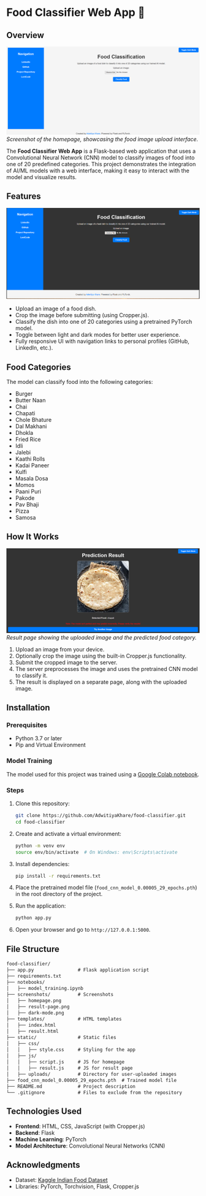 # Food Classifier Web App 🍴

## Overview
![Homepage Screenshot](screenshots/homepage.png)
*Screenshot of the homepage, showcasing the food image upload interface.*

The **Food Classifier Web App** is a Flask-based web application that uses a Convolutional Neural Network (CNN) model to classify images of food into one of 20 predefined categories. This project demonstrates the integration of AI/ML models with a web interface, making it easy to interact with the model and visualize results.

## Features
![Dark Mode Screenshot](screenshots/dark-mode.png)
- Upload an image of a food dish.
- Crop the image before submitting (using Cropper.js).
- Classify the dish into one of 20 categories using a pretrained PyTorch model.
- Toggle between light and dark modes for better user experience.
- Fully responsive UI with navigation links to personal profiles (GitHub, LinkedIn, etc.).

## Food Categories
The model can classify food into the following categories:
- Burger
- Butter Naan
- Chai
- Chapati
- Chole Bhature
- Dal Makhani
- Dhokla
- Fried Rice
- Idli
- Jalebi
- Kaathi Rolls
- Kadai Paneer
- Kulfi
- Masala Dosa
- Momos
- Paani Puri
- Pakode
- Pav Bhaji
- Pizza
- Samosa

## How It Works
![Result Page Screenshot](screenshots/result-page.png)
*Result page showing the uploaded image and the predicted food category.*

1. Upload an image from your device.
2. Optionally crop the image using the built-in Cropper.js functionality.
3. Submit the cropped image to the server.
4. The server preprocesses the image and uses the pretrained CNN model to classify it.
5. The result is displayed on a separate page, along with the uploaded image.

## Installation

### Prerequisites
- Python 3.7 or later
- Pip and Virtual Environment

### Model Training
The model used for this project was trained using a [Google Colab notebook](notebooks/model_training.ipynb). 

### Steps
1. Clone this repository:
   ```bash
   git clone https://github.com/AdwitiyaKhare/food-classifier.git
   cd food-classifier
   ```

2. Create and activate a virtual environment:
   ```bash
   python -m venv env
   source env/bin/activate  # On Windows: env\Scripts\activate
   ```

3. Install dependencies:
   ```bash
   pip install -r requirements.txt
   ```

4. Place the pretrained model file (`food_cnn_model_0.00005_29_epochs.pth`) in the root directory of the project.

5. Run the application:
   ```bash
   python app.py
   ```

6. Open your browser and go to `http://127.0.0.1:5000`.

## File Structure
```
food-classifier/
├── app.py                # Flask application script
├── requirements.txt
├── notebooks/
│   ├── model_training.ipynb
├── screenshots/          # Screenshots
│   ├── homepage.png
│   ├── result-page.png
│   ├── dark-mode.png
├── templates/            # HTML templates
│   ├── index.html
│   ├── result.html
├── static/               # Static files
│   ├── css/
│   │   ├── style.css     # Styling for the app
│   ├── js/
│   │   ├── script.js     # JS for homepage
│   │   ├── result.js     # JS for result page
│   ├── uploads/          # Directory for user-uploaded images
├── food_cnn_model_0.00005_29_epochs.pth  # Trained model file
├── README.md             # Project description
└── .gitignore            # Files to exclude from the repository
```

## Technologies Used
- **Frontend**: HTML, CSS, JavaScript (with Cropper.js)
- **Backend**: Flask
- **Machine Learning**: PyTorch
- **Model Architecture**: Convolutional Neural Networks (CNN)

## Acknowledgments
- Dataset: [Kaggle Indian Food Dataset](link-to-dataset)
- Libraries: PyTorch, Torchvision, Flask, Cropper.js
